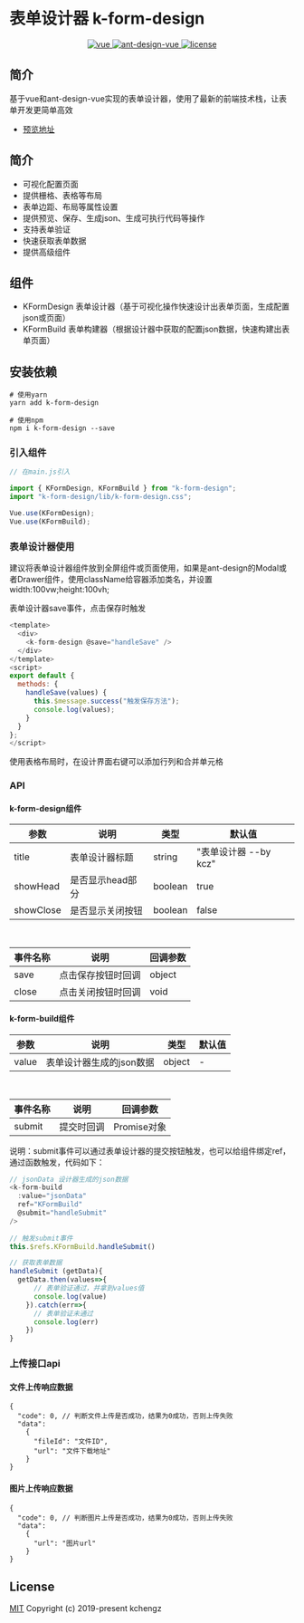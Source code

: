 


# 表单设计器 k-form-design

<p align="center">
  <a href="https://github.com/vuejs/vue">
    <img src="https://img.shields.io/badge/vue-2.6.10-brightgreen.svg" alt="vue">
  </a>
  <a href="https://github.com/vueComponent/ant-design-vue">
    <img src="https://img.shields.io/badge/Ant%20Design%20Vue-1.3.14-blue" alt="ant-design-vue">
  </a>
  <a href="https://github.com/Kchengz/k-form-design/blob/master/LICENSE">
    <img src="https://img.shields.io/github/license/mashape/apistatus.svg" alt="license">
  </a>
</p>

## 简介
基于vue和ant-design-vue实现的表单设计器，使用了最新的前端技术栈，让表单开发更简单高效
- [预览地址](http://cdn.kcz66.com/form-design@1.3.3.html)
<!-- - [开源地址](https://github.com/Kchengz/k-form-design) -->

## 简介
- 可视化配置页面
- 提供栅格、表格等布局
- 表单边距、布局等属性设置
- 提供预览、保存、生成json、生成可执行代码等操作
- 支持表单验证
- 快速获取表单数据
- 提供高级组件

## 组件
- KFormDesign 表单设计器（基于可视化操作快速设计出表单页面，生成配置json或页面）
- KFormBuild 表单构建器（根据设计器中获取的配置json数据，快速构建出表单页面）

## 安装依赖
```
# 使用yarn 
yarn add k-form-design

# 使用npm 
npm i k-form-design --save
```

### 引入组件
``` javascript
// 在main.js引入

import { KFormDesign, KFormBuild } from "k-form-design";
import "k-form-design/lib/k-form-design.css";

Vue.use(KFormDesign);
Vue.use(KFormBuild);
```

### 表单设计器使用
建议将表单设计器组件放到全屏组件或页面使用，如果是ant-design的Modal或者Drawer组件，使用className给容器添加类名，并设置width:100vw;height:100vh;

表单设计器save事件，点击保存时触发

```  javascript
<template>
  <div>
    <k-form-design @save="handleSave" />
  </div>
</template>
<script>
export default {
  methods: {
    handleSave(values) {
      this.$message.success("触发保存方法");
      console.log(values);
    }
  }
};
</script>
```

使用表格布局时，在设计界面右键可以添加行列和合并单元格


### API
#### k-form-design组件

  <table>
    <thead>
      <tr>
        <th>参数</th>
        <th>说明</th>
        <th>类型</th>
        <th>默认值</th>
      </tr>
    </thead>
    <tbody>
      <tr>
        <td>title</td>
        <td>表单设计器标题</td>
        <td>string</td>
        <td>"表单设计器 --by kcz"</td>
      </tr>
      <tr>
        <td>showHead</td>
        <td>是否显示head部分</td>
        <td>boolean</td>
        <td>true</td>
      </tr>
      <tr>
        <td>showClose</td>
        <td>是否显示关闭按钮</td>
        <td>boolean</td>
        <td>false</td>
      </tr>
    </tbody>
  </table>
<br />
  <table>
    <thead>
      <tr>
        <th>事件名称</th>
        <th colspan="2">说明</th>
        <th>回调参数</th>
      </tr>
    </thead>
    <tbody>
      <tr>
        <td>save</td>
        <td colspan="2">点击保存按钮时回调</td>
        <td>object</td>
      </tr>
      <tr>
        <td>close</td>
        <td colspan="2">点击关闭按钮时回调</td>
        <td>void</td>
      </tr>
    </tbody>
  </table>

#### k-form-build组件
<table>
    <thead>
      <tr>
        <th>参数</th>
        <th>说明</th>
        <th>类型</th>
        <th>默认值</th>
      </tr>
    </thead>
    <tbody>
      <tr>
        <td>value</td>
        <td>表单设计器生成的json数据</td>
        <td>object</td>
        <td>-</td>
      </tr>
    </tbody>
  </table>
<br />
  <table>
    <thead>
      <tr>
        <th>事件名称</th>
        <th>说明</th>
        <th>回调参数</th>
      </tr>
    </thead>
    <tbody>
      <tr>
        <td>submit</td>
        <td>提交时回调</td>
        <td>Promise对象</td>
      </tr>
    </tbody>
  </table>

说明：submit事件可以通过表单设计器的提交按钮触发，也可以给组件绑定ref，通过函数触发，代码如下：

``` javascript
// jsonData 设计器生成的json数据
<k-form-build
  :value="jsonData"
  ref="KFormBuild"
  @submit="handleSubmit"
/>
   
// 触发submit事件
this.$refs.KFormBuild.handleSubmit()

// 获取表单数据
handleSubmit (getData){
  getData.then(values=>{
      // 表单验证通过，并拿到values值
      console.log(value)
    }).catch(err=>{
      // 表单验证未通过
      console.log(err)
    })
}

```

### 上传接口api
#### 文件上传响应数据
```
{
  "code": 0, // 判断文件上传是否成功，结果为0成功，否则上传失败
  "data":
    {
      "fileId": "文件ID",
      "url": "文件下载地址"
    }
}
```
#### 图片上传响应数据
```
{
  "code": 0, // 判断图片上传是否成功，结果为0成功，否则上传失败
  "data":
    {
      "url": "图片url"
    }
}
```
<!-- <p style="color:#ca6820;">
说明，该项目已经把所有需要的依赖全部打包了，包括UI组件，无需额外引入依赖即可使用，但是包的体积增大了许多
</p>	 -->


<!-- 
![1.jpg](https://i.loli.net/2019/09/29/X2h9Kji5HpC6ZdB.png)
![2.jpg](https://i.loli.net/2019/09/29/OzBGS6F2ZmflMCw.png)
![3.jpg](https://i.loli.net/2019/09/29/oYOjwT3qUr2SMmA.png)
![4.jpg](https://i.loli.net/2019/09/29/JtCDZELxe3r5ARl.png)
![5.jpg](https://i.loli.net/2019/09/29/NTGmdoDPXvqHJMe.png) -->
<!-- ## 支持
如果你发现了新的bug或者有新的feature request，请新建一个issue -->

License
---
[MIT](https://github.com/Kchengz/k-form-design/blob/master/LICENSE)
Copyright (c) 2019-present kchengz